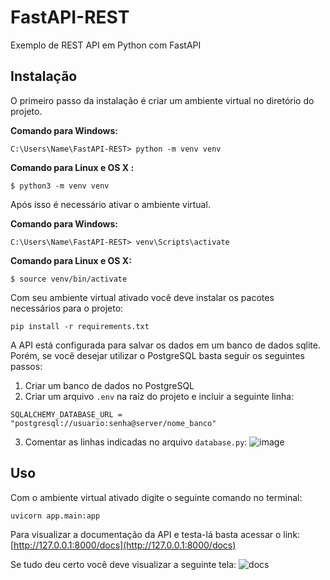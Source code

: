 # FastAPI-REST

Exemplo de REST API em Python com FastAPI

## Instalação

O primeiro passo da instalação é criar um ambiente virtual no diretório do projeto.

**Comando para Windows:**
```
C:\Users\Name\FastAPI-REST> python -m venv venv
```

**Comando para Linux e OS X :**
```
$ python3 -m venv venv
```

Após isso é necessário ativar o ambiente virtual.

**Comando para Windows:**
```
C:\Users\Name\FastAPI-REST> venv\Scripts\activate
```

**Comando para Linux e OS X:**
```
$ source venv/bin/activate
```

Com seu ambiente virtual ativado você deve instalar os pacotes necessários para o projeto:
```
pip install -r requirements.txt
```

A API está configurada para salvar os dados em um banco de dados sqlite. Porém, se você desejar
utilizar o PostgreSQL basta seguir os seguintes passos:

1. Criar um banco de dados no PostgreSQL
2. Criar um arquivo ```.env``` na raiz do projeto e incluir a seguinte linha:
```
SQLALCHEMY_DATABASE_URL = "postgresql://usuario:senha@server/nome_banco"
``` 
3. Comentar as linhas indicadas no arquivo ```database.py```:
![image](https://user-images.githubusercontent.com/69127474/106213071-b097b900-61aa-11eb-9a04-5cb84f05e8d0.png)

## Uso
Com o ambiente virtual ativado digite o seguinte comando no terminal:
```
uvicorn app.main:app 
```
Para visualizar a documentação da API e testa-lá basta acessar o link:
[http://127.0.0.1:8000/docs](http://127.0.0.1:8000/docs)

Se tudo deu certo você deve visualizar a seguinte tela:
![docs](https://user-images.githubusercontent.com/69127474/106085512-1c244c80-60ff-11eb-8758-dd642a4463ac.PNG)


